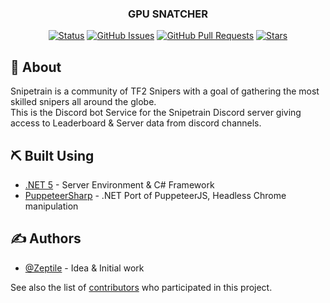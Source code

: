 <h3 align="center"><b>GPU SNATCHER</b></h2>
<div align="center">

[![Status](https://img.shields.io/badge/status-active-success.svg)]()
[![GitHub Issues](https://img.shields.io/github/issues/Zeptile/gpu-snatcher)](https://github.com/Zeptile/gpu-snatcher/issues)
[![GitHub Pull Requests](https://img.shields.io/github/issues-pr/Zeptile/gpu-snatcher)](https://github.com/Zeptile/gpu-snatcher/pulls)
[![Stars](	https://img.shields.io/github/stars/Zeptile/gpu-snatcher)]()
</div>

## 🚀 About <a name = "about"></a>

Snipetrain is a community of TF2 Snipers with a goal of gathering the most skilled snipers all around the globe. <br>
This is the Discord bot Service for the Snipetrain Discord server giving access to Leaderboard & Server data from discord channels. <br>

## ⛏️ Built Using <a name = "built_using"></a>

- [.NET 5](https://dotnet.microsoft.com/) - Server Environment & C# Framework
- [PuppeteerSharp](https://github.com/hardkoded/puppeteer-sharp) - .NET Port of PuppeteerJS, Headless Chrome manipulation 

## ✍️ Authors <a name = "authors"></a>

- [@Zeptile](https://github.com/Zeptile) - Idea & Initial work

See also the list of [contributors](https://github.com/Zeptile/gpu-snatcher/contributors) who participated in this project.



